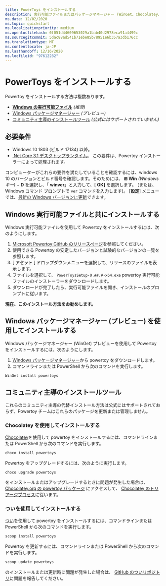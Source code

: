```yaml
---
title: PowerToys をインストールする
description: 実行可能ファイルまたはパッケージマネージャー (WinGet、Chocolatey、つい) を使用して、Windows 10 をカスタマイズするための一連のユーティリティである Powertoy をインストールします。
ms.date: 12/02/2020
ms.topic: quickstart
ms.localizationpriority: medium
ms.openlocfilehash: 0f051d44609653029a1bab40d2978eca91a4499c
ms.sourcegitcommit: 5dac88ad541b71ebe85b78951e6b357a3db176cc
ms.translationtype: MT
ms.contentlocale: ja-JP
ms.lasthandoff: 12/16/2020
ms.locfileid: "97612282"
---
```

# <a name="install-powertoys"></a>PowerToys をインストールする

Powertoy をインストールする方法は複数あります。

- **[Windows の実行可能ファイル](#install-with-windows-executable-file)** *(推奨)*
- [Windows パッケージマネージャー](#install-with-windows-package-manager-preview) *(プレビュー)*
- [コミュニティ主導のインストールツール](#community-driven-install-tools) *(公式にはサポートされていません)*

## <a name="requirements"></a>必要条件

- Windows 10 1803 (ビルド 17134) 以降。
- [.Net Core 3.1 デスクトップランタイム](https://dotnet.microsoft.com/download/dotnet-core/thank-you/runtime-desktop-3.1.4-windows-x64-installer)。 この要件は、Powertoy インストーラーによって処理されます。

コンピューターがこれらの要件を満たしていることを確認するには、windows 10 のバージョンとビルド番号を確認します。そのためには、 **⊞ Win** *(Windows キー)*  +  **D** を選択し、「 **winver**」と入力して、[ **OK]** を選択します。 (または、Windows コマンド プロンプトで `ver` コマンドを入力します)。 [**設定**] メニューでは、[最新の Windows バージョンに更新](ms-settings:windowsupdate)できます。

## <a name="install-with-windows-executable-file"></a>Windows 実行可能ファイルと共にインストールする

Windows 実行可能ファイルを使用して Powertoy をインストールするには、次のようにします。

1. [Microsoft Powertoy GitHub のリリースページ](https://github.com/microsoft/PowerToys/releases/)を参照してください。
2. 使用できる Powertoy の安定したバージョンと試験的なバージョンの一覧を参照します。
3. [ **アセット** ] ドロップダウンメニューを選択して、リリースのファイルを表示します。
4. ファイルを選択して、 `PowerToysSetup-0.##.#-x64.exe` powertoy 実行可能ファイルのインストーラーをダウンロードします。
5. ダウンロードが完了したら、実行可能ファイルを開き、インストールのプロンプトに従います。

**現在、このインストール方法をお勧めします。**

## <a name="install-with-windows-package-manager-preview"></a>Windows パッケージマネージャー (プレビュー) を使用してインストールする

Windows パッケージマネージャー (WinGet) プレビューを使用して Powertoy をインストールするには、次のようにします。

1. [Windows パッケージマネージャー](https://github.com/microsoft/winget-cli/releases)から powertoy をダウンロードします。
2. コマンドラインまたは PowerShell から次のコマンドを実行します。

```powershell
WinGet install powertoys
```

## <a name="community-driven-install-tools"></a>コミュニティ主導のインストールツール

これらのコミュニティ主導の代替インストール方法は公式にはサポートされておらず、Powertoy チームはこれらのパッケージを更新または管理しません。

### <a name="install-with-chocolatey"></a>Chocolatey を使用してインストールする

[Chocolatey](https://chocolatey.org/)を使用して powertoy をインストールするには、コマンドラインまたは PowerShell から次のコマンドを実行します。

```powershell
choco install powertoys
```

Powertoy をアップグレードするには、次のように実行します。

```powershell
choco upgrade powertoys
```

をインストールまたはアップグレードするときに問題が発生した場合は、 [Chocolatey.org の powertoy パッケージ](https://chocolatey.org/packages/powertoys) にアクセスして、 [Chocolatey のトリアージプロセス](https://chocolatey.org/docs/package-triage-process)に従います。

### <a name="install-with-scoop"></a>ついを使用してインストールする

[つい](https://scoop.sh/)を使用して powertoy をインストールするには、コマンドラインまたは PowerShell から次のコマンドを実行します。

```powershell
scoop install powertoys
```

Powertoy を更新するには、コマンドラインまたは PowerShell から次のコマンドを実行します。

```powershell
scoop update powertoys
```

のインストールまたは更新時に問題が発生した場合は、 [GitHub のついリポジトリ](https://github.com/lukesampson/scoop/issues)に問題を報告してください。
